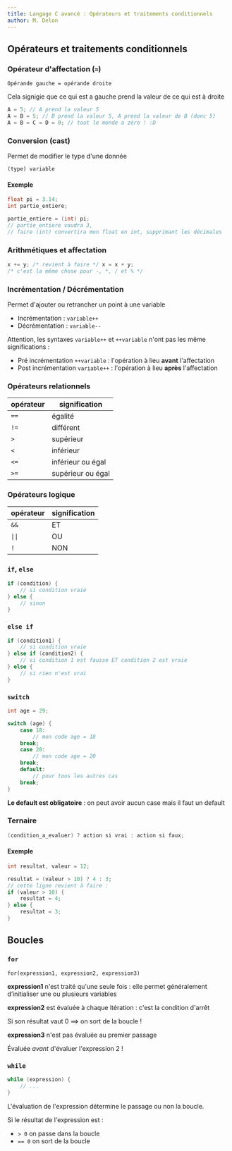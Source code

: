 ```yaml
---
title: Langage C avancé : Opérateurs et traitements conditionnels
author: M. Delon
---
```

Opérateurs et traitements conditionnels
----------

### Opérateur d'affectation (`=`)
```
Opérande gauche = opérande droite
```
Cela signigie que ce qui est a gauche prend la valeur de ce qui est à droite

```c
A = 5; // A prend la valeur 5
A = B = 5; // B prend la valeur 5, A prend la valeur de B (donc 5)
A = B = C = D = 0; // tout le monde a zéro ! :D
```

### Conversion (cast)

Permet de modifier le type d'une donnée

`(type) variable`

#### Exemple
```c
float pi = 3.14;
int partie_entiere;

partie_entiere = (int) pi;
// partie_entiere vaudra 3,
// faire (int) convertira mon float en int, supprimant les décimales
```

### Arithmétiques et affectation

```c
x += y; /* revient à faire */ x = x + y;
/* c'est la même chose pour -, *, / et % */
```

### Incrémentation / Décrémentation

Permet d'ajouter ou retrancher un point à une variable

* Incrémentation : `variable++`
* Décrémentation : `variable--`

Attention, les syntaxes `variable++` et `++variable` n'ont pas les même significations :

* Pré incrémentation `++variable` : l'opération à lieu **avant** l'affectation
* Post incrémentation `variable++` : l'opération à lieu **après** l'affectation


### Opérateurs relationnels

| opérateur | signification |
|-----------|---------------|
| `==` | égalité |
| `!=` | différent |
| `>`  | supérieur |
| `<`  | inférieur |
| `<=` | inférieur ou égal |
| `>=` | supérieur ou égal |

### Opérateurs logique

| opérateur | signification |
|-----------|---------------|
| `&&`       | ET |
| `\|\|`     | OU |
| `!`        | NON |

### `if`, `else`

```c
if (condition) {
	// si condition vraie
} else {
	// sinon
}
```

### `else if`

```c
if (condition1) {
	// si condition vraie
} else if (condition2) {
	// si condition 1 est fausse ET condition 2 est vraie
} else {
	// si rien n'est vrai
}
```

### `switch`

```c
int age = 29;

switch (age) {
	case 18: 
		// mon code age = 18
	break;
	case 20: 
		// mon code age = 20
	break;
	default:
		// pour tous les autres cas
	break;
}
```

**Le default est obligatoire** : on peut avoir aucun case mais il faut un default

### Ternaire

```c
(condition_a_evaluer) ? action si vrai : action si faux;
```

#### Exemple
```c
int resultat, valeur = 12;

resultat = (valeur > 10) ? 4 : 3;
// cette ligne revient à faire :
if (valeur > 10) {
	resultat = 4;
} else {
	resultat = 3;
}
```

## Boucles
### `for`
`for(expression1, expression2, expression3)`

**expression1** n'est traité qu'une seule fois : elle permet généralement d’initialiser une ou plusieurs variables

**expression2** est évaluée à chaque itération : c'est la condition d'arrêt

Si son résultat vaut 0 ==\> on sort de la boucle !

**expression3** n'est pas évaluée au premier passage

Évaluée *avant* d'évaluer l'expression 2 !

### `while`
```c
while (expression) {
	// ...
}
```

L'évaluation de l'expression détermine le passage ou non la boucle.

Si le résultat de l'expression est : 

* `> 0` on passe dans la boucle
* `== 0` on sort de la boucle


